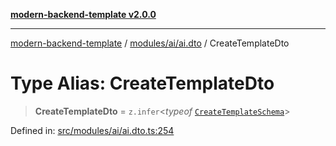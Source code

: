 [**modern-backend-template v2.0.0**](../../../../README.md)

***

[modern-backend-template](../../../../modules.md) / [modules/ai/ai.dto](../README.md) / CreateTemplateDto

# Type Alias: CreateTemplateDto

> **CreateTemplateDto** = `z.infer`\<*typeof* [`CreateTemplateSchema`](../variables/CreateTemplateSchema.md)\>

Defined in: [src/modules/ai/ai.dto.ts:254](https://github.com/maemreyo/saas-4cus-nodejs/blob/1a77de11cd6eaefe66c31c7f5de281673fc25ce5/src/modules/ai/ai.dto.ts#L254)
